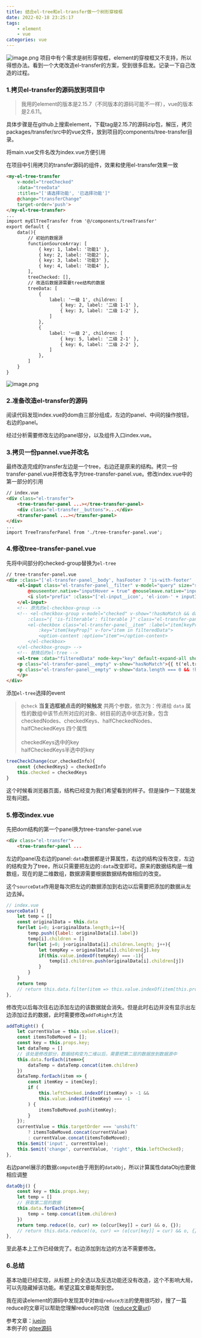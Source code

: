 ```yaml
---
title: 结合el-tree和el-transfer做一个树形穿梭框
date: 2022-02-18 23:25:17
tags:
    - element
    - vue
categories: vue
---
```



![image.png](/images/transfer-2022-02-18.png)
项目中有个需求是树形穿梭框，element的穿梭框又不支持，所以得想办法。看到一个大佬改造el-transfer的方案，受到很多启发。记录一下自己改造的过程。
### 1.拷贝el-transfer的源码放到项目中
>我用的element的版本是2.15.7（不同版本的源码可能不一样），vue的版本是2.6.11。

具体步骤是在github上搜索element，下载tag是2.15.7的源码zip包，解压，拷贝packages/transfer/src中的vue文件，放到项目的components/tree-transfer目录。


将main.vue文件名改为index.vue方便引用

在项目中引用拷贝的transfer源码的组件，效果和使用el-transfer效果一致
```html
<my-el-tree-transfer
    v-model="treeChecked"
    :data="treeData"
    :titles="['请选择功能', '已选择功能']"
    @change="transferChange"
    target-order='push'>
</my-el-tree-transfer>
...
import myElTreeTransfer from '@/components/treeTransfer'
export default {
    data(){
        // 初始的数据源
        functionSourceArray: [
            { key: 1, label: '功能1' },
            { key: 2, label: '功能2' },
            { key: 3, label: '功能3' },
            { key: 4, label: '功能4' },
        ],
        treeChecked: [],
        // 改造后数据源需要tree结构的数据
        treeData: [
            {
                label: '一级 1', children: [
                    { key: 2, label: '二级 1-1' },
                    { key: 3, label: '二级 1-2' },
                ]
            },
            {
                label: '一级 2', children: [
                    { key: 5, label: '二级 2-1' },
                    { key: 6, label: '二级 2-2' },
                ]
            },
        ]
    }
}

```

![image.png](/images/transfer2-2022-02-18.png)
### 2.准备改造el-transfer的源码
阅读代码发现index.vue的dom由三部分组成，左边的panel、中间的操作按钮，右边的panel。

经过分析需要修改左边的panel部分，以及组件入口index.vue。
### 3.拷贝一份pannel.vue并改名
最终改造完成的transfer左边是一个tree，右边还是原来的结构。拷贝一份transfer-panel.vue并修改名字为tree-transfer-panel.vue。修改index.vue中的第一部分的引用
```html
// index.vue
<div class="el-transfer">
    <tree-transfer-panel ...></tree-transfer-panel>
    <div class="el-transfer__buttons">...</div>
    <transfer-panel ...></transfer-panel>
</div>
...
import TreeTransferPanel from './tree-transfer-panel.vue';
```

### 4.修改tree-transfer-panel.vue
先将中间部分的checked-group替换为`el-tree`
```html
// tree-transfer-panel.vue
<div :class="['el-transfer-panel__body', hasFooter ? 'is-with-footer' : '']">
    <el-input class="el-transfer-panel__filter" v-model="query" size="small" :placeholder="placeholder"
        @mouseenter.native="inputHover = true" @mouseleave.native="inputHover = false" v-if="filterable">
        <i slot="prefix" :class="['el-input__icon', 'el-icon-' + inputIcon]" @click="clearQuery"></i>
    </el-input>
    <!-- 原先的el-checkbox-group -->
    <!-- <el-checkbox-group v-model="checked" v-show="!hasNoMatch && data.length > 0"
        :class="{ 'is-filterable': filterable }" class="el-transfer-panel__list">
        <el-checkbox class="el-transfer-panel__item" :label="item[keyProp]" :disabled="item[disabledProp]"
            :key="item[keyProp]" v-for="item in filteredData">
            <option-content :option="item"></option-content>
        </el-checkbox>
    </el-checkbox-group> -->
    <!-- 替换后的el-tree -->
    <el-tree :data="filteredData" node-key="key" default-expand-all show-checkbox :default-checked-keys="checked" @check="treeCheckChange"></el-tree>
    <p class="el-transfer-panel__empty" v-show="hasNoMatch">{{ t('el.transfer.noMatch') }}</p>
    <p class="el-transfer-panel__empty" v-show="data.length === 0 && !hasNoMatch">{{ t('el.transfer.noData') }}
    </p>
</div>
```
添加`el-tree`选择的event
> `@check` **当复选框被点击的时候触发** 共两个参数，依次为：传递给 `data` 属性的数组中该节点所对应的对象、树目前的选中状态对象，包含 checkedNodes、checkedKeys、halfCheckedNodes、halfCheckedKeys 四个属性<br><br>checkedKeys选中的key<br>halfCheckedKeys半选中的key
```js
treeCheckChange(cur,checkedInfo){
    const {checkedKeys} = checkedInfo
    this.checked = checkedKeys
}
```
这个时候看浏览器页面，结构已经变为我们希望看到的样子。但是操作一下就能发现有问题。
### 5.修改index.vue
先把dom结构的第一个panel换为tree-transfer-panel.vue
```html
<div class="el-transfer">
    <tree-transfer-panel ...
```
左边的panel及右边的panel`:data`数据都是计算属性，右边的结构没有改变，左边的结构变为了tree，所以只需要把左边的`:data`改变即可。原来的数据结构是一维数组，现在的是二维数组，数据源需要根据数据结构做相应的改变。

这个`sourceData`作用是每次把左边的数据添加到右边以后需要把添加的数据从左边去掉。
```js
// index.vue
sourceData() {
    let temp = []
    const originalData = this.data
    for(let i=0; i<originalData.length;i++){
        temp.push({label: originalData[i].label})
        temp[i].children = []
        for(let j=0; j<originalData[i].children.length; j++){
            let tempKey = originalData[i].children[j].key
            if(this.value.indexOf(tempKey) === -1){
                temp[i].children.push(originalData[i].children[j])
            }
        }
    }
    return temp
    // return this.data.filter(item => this.value.indexOf(item[this.props.key]) === -1);
},
```
修改完以后每次往右边添加左边的该数据就会消失。但是此时右边并没有显示出左边添加过去的数据，此时需要修改`addToRight`方法
```js
addToRight() {
    let currentValue = this.value.slice();
    const itemsToBeMoved = [];
    const key = this.props.key;
    let dataTemp = []
    // 该处是修改部分，数据结构变为二维以后，需要把第二层的数据放到数据源中
    this.data.forEach(item=>{
        dataTemp = dataTemp.concat(item.children)
    })
    dataTemp.forEach(item => {
        const itemKey = item[key];
        if (
            this.leftChecked.indexOf(itemKey) > -1 &&
            this.value.indexOf(itemKey) === -1
        ) {
            itemsToBeMoved.push(itemKey);
        }
    });
    currentValue = this.targetOrder === 'unshift'
        ? itemsToBeMoved.concat(currentValue)
        : currentValue.concat(itemsToBeMoved);
    this.$emit('input', currentValue);
    this.$emit('change', currentValue, 'right', this.leftChecked);
},
```
右边panel展示的数据`computed`由于用到的`dataObj`，所以计算属性dataObj也要做相应调整
```js
dataObj() {
    const key = this.props.key;
    let temp = []
    // 获取第二层的数据
    this.data.forEach(item=>{
        temp = temp.concat(item.children)
    })
    return temp.reduce((o, cur) => (o[cur[key]] = cur) && o, {});
    // return this.data.reduce((o, cur) => (o[cur[key]] = cur) && o, {});
},
```
至此基本上工作已经做完了。右边添加到左边的方法不需要修改。
### 6.总结
基本功能已经实现，从标题上的全选以及反选功能还没有改造，这个不影响大局，可以先隐藏掉该功能。希望这篇文章能帮到您。

我在阅读element的源码中发现其中对`数组reduce方法`的使用很巧妙，搜了一篇reduce的文章可以帮助您理解reduce的功效（[reduce文章url](https://juejin.cn/post/7011096419985522701)）

参考文章：[juejin](https://juejin.cn/post/6844904048982753287)<br>
本例子的 [gitee源码](https://gitee.com/clausliang/vue2-project)

